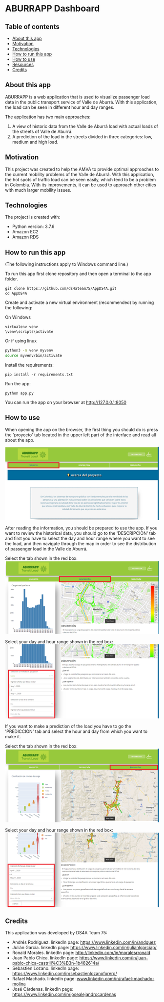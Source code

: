 # ABURRAPP Dashboard

## Table of contents
* [About this app](#About-this-app)
* [Motivation](#Motivation)
* [Technologies](#Technologies)
* [How to run this app](#How-to-run-this-app)
* [How to use](#How-to-use)
* [Resources](#Resources)
* [Credits](#Credits)

## About this app

ABURRAPP is a web application that is used to visualize passenger load data in the public transport service of Valle de Aburrá.
With this application, the load can be seen in different hour and day ranges. 

The application has two main approaches:
  1. A view of historic data from the Valle de Aburrá load with actual loads of the streets of Valle de Aburrá. 
  2. A prediction of the load in the streets divided in three categories: low, medium and high load.
  
## Motivation

This project was created to help the AMVA to provide optimal approaches to the current mobility problems of the Valle de Aburrá. With this application, the hot spots of traffic load can be seen easily, which tend to be a problem in Colombia. With its improvements, it can be used to approach other cities with much larger mobility issues. 
  
## Technologies
The project is created with:
* Python version: 3.7.6
* Amazon EC2
* Amazon RDS
 
## How to run this app

(The following instructions apply to Windows command line.)

To run this app first clone repository and then open a terminal to the app folder.

```
git clone https://github.com/ds4ateam75/AppDS4A.git
cd AppDS4A
```

Create and activate a new virtual environment (recommended) by running
the following:

On Windows

```
virtualenv venv 
\venv\scripts\activate
```

Or if using linux

```bash
python3 -m venv myvenv
source myvenv/bin/activate
```

Install the requirements:

```
pip install -r requirements.txt
```
Run the app:

```
python app.py
```
You can run the app on your browser at http://127.0.0.1:8050

## How to use

When opening the app on the browser, the first thing you should do is press the 'proyecto' tab located in the upper left part of the interface and read all about the app.

![alt text](https://github.com/ds4ateam75/AppDS4A/blob/master/assets/pestana_proyecto.png?raw=true)


After reading the information, you should be prepared to use the app. If you want to review the historical data, you should go to the 'DESCRIPCION' tab and first you have to select the day and hour range where you want to see the load, and then navigate through the map in order to see the distribution of passenger load in the Valle de Aburrá.

Select the tab shown in the red box:
![alt text](https://github.com/ds4ateam75/AppDS4A/blob/master/assets/descripcion1.png?raw=true)

Select your day and hour range shown in the red box:
![alt text](https://github.com/ds4ateam75/AppDS4A/blob/master/assets/descripcion2.png?raw=true)

If you want to make a prediction of the load you have to go the 'PREDICCIÓN' tab and select the hour and day from which you want to make it. 

Select the tab shown in the red box:
![alt text](https://github.com/ds4ateam75/AppDS4A/blob/master/assets/prediccion1.png?raw=true)

Select your day and hour range shown in the red box:
![alt text](https://github.com/ds4ateam75/AppDS4A/blob/master/assets/prediccion2.png?raw=true)


## Credits

This application was developed by DS4A Team 75:

* Andrés Rodriguez. linkedIn page: https://www.linkedin.com/in/andguez 
* Julián García. linkedIn page: https://www.linkedin.com/in/julianlgarciap/  
* Ronald Morales. linkedIn page: http://linkedin.com/in/moralesrronald
* Juan Pablo Chica. linkedIn page: https://www.linkedin.com/in/juan-pablo-chica-castrill%C3%B3n-1b482614a/
* Sebastien Lozano. linkedIn page: https://www.linkedin.com/in/sebastienlozanoforero/
* Rafael Machado. linkedIn page: www.linkedin.com/in/rafael-machado-molina
* José Cárdenas. linkedIn page: https://www.linkedin.com/in/josealejandrocardenas
